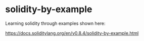 # solidity-by-example
Learning solidity through examples shown here:

https://docs.soliditylang.org/en/v0.8.4/solidity-by-example.html
